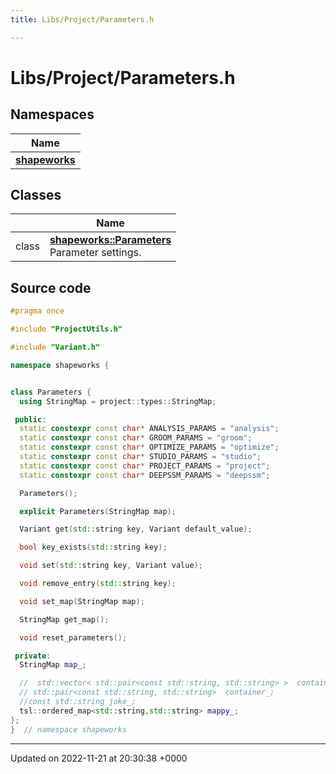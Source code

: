 ```yaml
---
title: Libs/Project/Parameters.h

---
```


# Libs/Project/Parameters.h



## Namespaces

| Name           |
| -------------- |
| **[shapeworks](../Namespaces/namespaceshapeworks.md)**  |

## Classes

|                | Name           |
| -------------- | -------------- |
| class | **[shapeworks::Parameters](../Classes/classshapeworks_1_1Parameters.md)** <br>Parameter settings.  |




## Source code

```cpp
#pragma once

#include "ProjectUtils.h"

#include "Variant.h"

namespace shapeworks {


class Parameters {
  using StringMap = project::types::StringMap;

 public:
  static constexpr const char* ANALYSIS_PARAMS = "analysis";
  static constexpr const char* GROOM_PARAMS = "groom";
  static constexpr const char* OPTIMIZE_PARAMS = "optimize";
  static constexpr const char* STUDIO_PARAMS = "studio";
  static constexpr const char* PROJECT_PARAMS = "project";
  static constexpr const char* DEEPSSM_PARAMS = "deepssm";

  Parameters();

  explicit Parameters(StringMap map);

  Variant get(std::string key, Variant default_value);

  bool key_exists(std::string key);

  void set(std::string key, Variant value);

  void remove_entry(std::string key);

  void set_map(StringMap map);

  StringMap get_map();

  void reset_parameters();

 private:
  StringMap map_;

  //  std::vector< std::pair<const std::string, std::string> >  container_;
  // std::pair<const std::string, std::string>  container_;
  //const std::string joke_;
  tsl::ordered_map<std::string,std::string> mappy_;
};
}  // namespace shapeworks
```


-------------------------------

Updated on 2022-11-21 at 20:30:38 +0000
